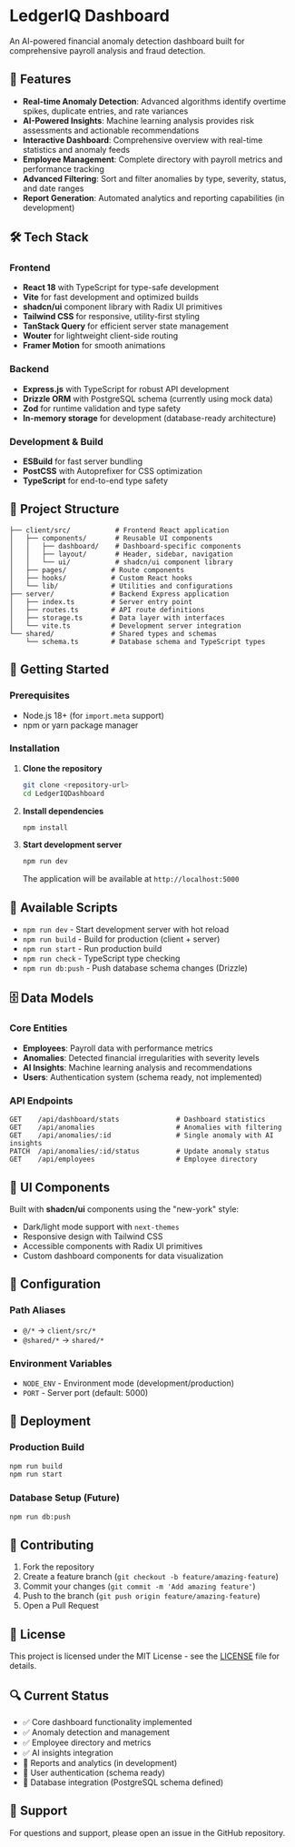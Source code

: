 # LedgerIQ Dashboard

An AI-powered financial anomaly detection dashboard built for comprehensive payroll analysis and fraud detection.

## 🚀 Features

- **Real-time Anomaly Detection**: Advanced algorithms identify overtime spikes, duplicate entries, and rate variances
- **AI-Powered Insights**: Machine learning analysis provides risk assessments and actionable recommendations
- **Interactive Dashboard**: Comprehensive overview with real-time statistics and anomaly feeds
- **Employee Management**: Complete directory with payroll metrics and performance tracking
- **Advanced Filtering**: Sort and filter anomalies by type, severity, status, and date ranges
- **Report Generation**: Automated analytics and reporting capabilities (in development)

## 🛠️ Tech Stack

### Frontend
- **React 18** with TypeScript for type-safe development
- **Vite** for fast development and optimized builds
- **shadcn/ui** component library with Radix UI primitives
- **Tailwind CSS** for responsive, utility-first styling
- **TanStack Query** for efficient server state management
- **Wouter** for lightweight client-side routing
- **Framer Motion** for smooth animations

### Backend
- **Express.js** with TypeScript for robust API development
- **Drizzle ORM** with PostgreSQL schema (currently using mock data)
- **Zod** for runtime validation and type safety
- **In-memory storage** for development (database-ready architecture)

### Development & Build
- **ESBuild** for fast server bundling
- **PostCSS** with Autoprefixer for CSS optimization
- **TypeScript** for end-to-end type safety

## 📁 Project Structure

```
├── client/src/           # Frontend React application
│   ├── components/       # Reusable UI components
│   │   ├── dashboard/    # Dashboard-specific components
│   │   ├── layout/       # Header, sidebar, navigation
│   │   └── ui/           # shadcn/ui component library
│   ├── pages/           # Route components
│   ├── hooks/           # Custom React hooks
│   └── lib/             # Utilities and configurations
├── server/              # Backend Express application
│   ├── index.ts         # Server entry point
│   ├── routes.ts        # API route definitions
│   ├── storage.ts       # Data layer with interfaces
│   └── vite.ts          # Development server integration
└── shared/              # Shared types and schemas
    └── schema.ts        # Database schema and TypeScript types
```

## 🚦 Getting Started

### Prerequisites
- Node.js 18+ (for `import.meta` support)
- npm or yarn package manager

### Installation

1. **Clone the repository**
   ```bash
   git clone <repository-url>
   cd LedgerIQDashboard
   ```

2. **Install dependencies**
   ```bash
   npm install
   ```

3. **Start development server**
   ```bash
   npm run dev
   ```

   The application will be available at `http://localhost:5000`

## 📝 Available Scripts

- `npm run dev` - Start development server with hot reload
- `npm run build` - Build for production (client + server)
- `npm run start` - Run production build
- `npm run check` - TypeScript type checking
- `npm run db:push` - Push database schema changes (Drizzle)

## 🗄️ Data Models

### Core Entities
- **Employees**: Payroll data with performance metrics
- **Anomalies**: Detected financial irregularities with severity levels
- **AI Insights**: Machine learning analysis and recommendations
- **Users**: Authentication system (schema ready, not implemented)

### API Endpoints
```
GET    /api/dashboard/stats              # Dashboard statistics
GET    /api/anomalies                    # Anomalies with filtering
GET    /api/anomalies/:id                # Single anomaly with AI insights
PATCH  /api/anomalies/:id/status         # Update anomaly status
GET    /api/employees                    # Employee directory
```

## 🎨 UI Components

Built with **shadcn/ui** components using the "new-york" style:
- Dark/light mode support with `next-themes`
- Responsive design with Tailwind CSS
- Accessible components with Radix UI primitives
- Custom dashboard components for data visualization

## 🔧 Configuration

### Path Aliases
- `@/*` → `client/src/*`
- `@shared/*` → `shared/*`

### Environment Variables
- `NODE_ENV` - Environment mode (development/production)
- `PORT` - Server port (default: 5000)

## 🚀 Deployment

### Production Build
```bash
npm run build
npm run start
```

### Database Setup (Future)
```bash
npm run db:push
```

## 🤝 Contributing

1. Fork the repository
2. Create a feature branch (`git checkout -b feature/amazing-feature`)
3. Commit your changes (`git commit -m 'Add amazing feature'`)
4. Push to the branch (`git push origin feature/amazing-feature`)
5. Open a Pull Request

## 📄 License

This project is licensed under the MIT License - see the [LICENSE](LICENSE) file for details.

## 🔍 Current Status

- ✅ Core dashboard functionality implemented
- ✅ Anomaly detection and management
- ✅ Employee directory and metrics
- ✅ AI insights integration
- 🚧 Reports and analytics (in development)
- 🚧 User authentication (schema ready)
- 🚧 Database integration (PostgreSQL schema defined)

## 📧 Support

For questions and support, please open an issue in the GitHub repository.